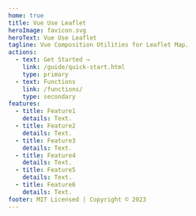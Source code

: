 ```yaml
---
home: true
title: Vue Use Leaflet
heroImage: favicon.svg
heroText: Vue Use Leaflet
tagline: Vue Composition Utilities for Leaflet Map.
actions:
  - text: Get Started →
    link: /guide/quick-start.html
    type: primary
  - text: Functions
    link: /functions/
    type: secondary
features:
  - title: Feature1
    details: Text.
  - title: Feature2
    details: Text.
  - title: Feature3
    details: Text.
  - title: Feature4
    details: Text.
  - title: Feature5
    details: Text.
  - title: Feature6
    details: Text.
footer: MIT Licensed | Copyright © 2023
---
```

